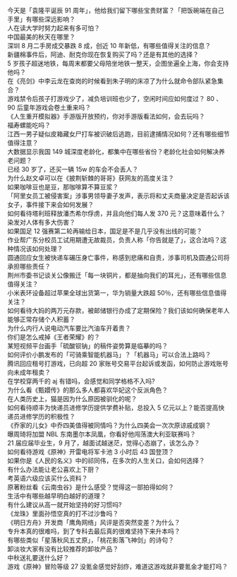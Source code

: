 今天是「袁隆平诞辰 91 周年」，他给我们留下哪些宝贵财富？「把饭碗端在自己手里」有哪些深远影响？  
人在读大学时努力起来有多可怕？  
中国最美的秋天在哪里？  
深圳 8 月二手房成交暴跌 8 成，创近 10 年新低，有哪些值得关注的信息？  
新疆棉事件后，阿迪、耐克你现在恢复购买了吗？还是有其他的选择？  
5 岁孩子超迷地铁，每周末都要父母陪坐地铁一整天，企图坐遍全上海，你会支持他吗？  
在《亮剑》中李云龙在查岗的时候看到朱子明的床凉了为什么就命令部队紧急集合？  
游戏禁令后孩子打游戏少了，减负培训班也少了，空闲时间应如何度过？ 80 、 90 后童年游戏会卷土重来吗？  
《人生重开模拟器》手游版开放预约，你对手游版看法如何，会去玩吗？  
福寿螺能吃吗？  
江西一男子疑似皮箱藏女尸打车被识破后逃跑，目前逮捕情况如何？还有哪些细节值得注意？  
大数据显示我国 149 城深度老龄化，都集中在哪些省份？老龄化社会如何解决养老问题？  
已经 30 岁了，还买一辆 15w 的车会不会丢人？  
为什么赵文卓可以在《披荆斩棘的哥哥》获网友的高度关注？  
如果咖啡豆也是豆，那咖啡算不算豆浆？  
「阿里女员工被侵害案」涉事男领导妻子发声，表示将和丈夫商量决定是否起诉该女子，事件接下来会如何发展？  
如何看待塔利班释放潘杰希尔俘虏，并且向他们每人发 370 元？这意味着什么？  
染发对人体有多大伤害？  
如果国足 12 强赛第二轮再输给日本，国足是不是几乎没有出线的可能？  
作业帮广东分校员工试用期遭无故裁员，负责人称「你告就是了」，这合法吗？这种情况该如何处理？  
圆通回应女生被快递车碾压身亡事件，称感到悲痛和自责，涉事司机及圆通公司将承担哪些责任？  
荆州市委书记谈关公像搬迁「每一块铜片，都是抽向我们的耳光」，还有哪些信息值得关注？  
小米表环设备超过苹果全球出货第一，华为销量大跌超 50％，还有哪些信息值得关注？  
如何看待大妈的两万元存款，被邮储银行办成了定期保险？我们该如何确保老年人能够正常存储个人积蓄？  
为什么内行人说电动汽车要比汽油车开着贵？  
你们是怎么戒掉《王者荣耀》的？  
某短视频平台画手「硫酸钡钠」的稿件姿势算是临摹的吗？  
如何评价小鹏发布的「可骑乘智能机器马」？「机器马」可以合法上路吗？  
腾讯回应租号打游戏，已向超 20 家账号交易平台起诉或发函，如何防止游戏账号向未成年租卖？  
在学校穿两千的 aj 有错吗，会感觉和同学格格不入吗?  
为什么看《甄嬛传》的那么多人都喜欢华妃这个反派角色？  
在人类历史上，猫是因为什么原因被驯化的呢？  
如何看待顺丰为快递员进修学历提供学费补贴，总投入 5 亿元以上？能否提高快递员进修学历的积极性？  
《乔家的儿女》中乔四美值得被同情吗？为什么四美会一次次原谅戚成钢？  
曝周琦将加盟 NBL 东南墨尔本凤凰，你看好他闯荡澳大利亚联赛吗？  
21 届应届毕业生，9 月了，越面试越迷茫，觉得心态崩了，该怎么办？  
如何看待游戏《原神》开雷电将军卡池 3 小时后 43 国登顶？  
如果你是《人民的名义》中的祁同伟，在多次的人生关口，会如何选择？  
有什么办法能让老公喜欢上下厨？  
考英语六级应该买什么资料？  
原著粉丝看《云南虫谷》是什么感受？觉得这一部拍得如何？  
生活中有哪些越早明白越好的道理？  
有什么建议从高一就开始坚持的好习惯吗?  
《龙珠》里面孙悟空真的打不过沙鲁吗？  
《明日方舟》开发商「鹰角网络」风评是否突然变差？为什么？  
专升本真的很难吗，到了专科去最后真的很难坚持下来升本吗？  
有哪些类似「星落秋风五丈原」，「桃花影落飞神剑」的诗句？  
卸淡妆大家有没有比较推荐的卸妆产品？  
中秋送礼要送什么好？  
游戏《原神》冒险等级 27 没氪金感觉好刮痧，难道这游戏就非要氪金才能打吗？  
